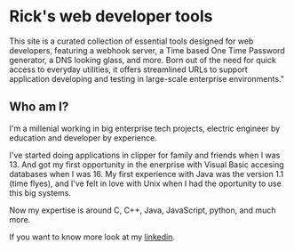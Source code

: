 # Rick's web developer tools

This site is a curated collection of essential tools designed for web developers, featuring a webhook server, a Time based One Time Password generator, a DNS looking glass, and more. Born out of the need for quick access to everyday utilities, it offers streamlined URLs to support application developing and testing in large-scale enterprise environments." 

## Who am I? 

I'm a millenial working in big enterprise tech projects, electric engineer by education and developer by experience. 

I've started doing applications in clipper for family and friends when I was 13. And got my first opportunity in the enerprise with Visual Basic accesing databases when I was 16. My first experience with Java was the version 1.1 (time flyes), and I've felt in love with Unix when I had the oportunity to use this big systems.

Now my expertise is around C, C++, Java, JavaScript, python, and much more.

If you want to know more look at my <a href="https://www.linkedin.com/in/peironcely/" target="_blank">linkedin<a>.